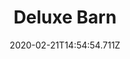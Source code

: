 ---
templateKey: blog-post
title: Deluxe Barn
type: building
description: Houses 12 barn-dwelling animals. Comes with an auto-feed system. Unlocks sheep and pigs.
featuredpost: false
date: 2020-02-21T14:54:54.711Z
featuredimage: /img/Deluxe_Barn.png
cost: 25000
footprint: 7x4
source: Robin
tags:
  - Wood (550)
  - Stone (300)
---